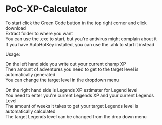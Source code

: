 # PoC-XP-Calculator

To start click the Green Code button in the top right corner and click download  
Extract folder to where you want  
You can use the .exe to start, but you're antivirus might complain about it  
If you have AutoHotKey installed, you can use the .ahk to start it instead  
  
Usage:  
  
On the left hand side you write out your current champ XP  
Then amount of adventures you need to get to the target level is automatically generated  
You can change the target level in the dropdown menu  
  
On the right hand side is Legends XP estimater for Legend level  
You need to enter you're current Legends XP and your current Legends Level  
The amount of weeks it takes to get your target Legends level is automatically calculated  
The target Legends level can be changed from the drop down menu  


